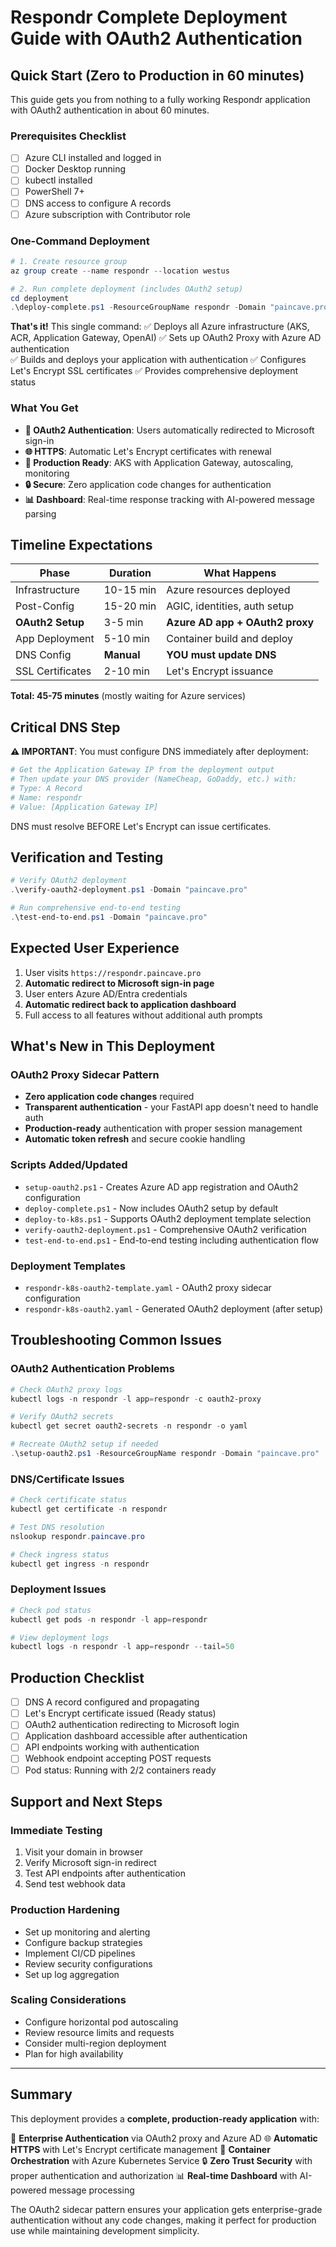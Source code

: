 # Respondr Complete Deployment Guide with OAuth2 Authentication

## Quick Start (Zero to Production in 60 minutes)

This guide gets you from nothing to a fully working Respondr application with OAuth2 authentication in about 60 minutes.

### Prerequisites Checklist

- [ ] Azure CLI installed and logged in
- [ ] Docker Desktop running
- [ ] kubectl installed
- [ ] PowerShell 7+ 
- [ ] DNS access to configure A records
- [ ] Azure subscription with Contributor role

### One-Command Deployment

```powershell
# 1. Create resource group
az group create --name respondr --location westus

# 2. Run complete deployment (includes OAuth2 setup)
cd deployment
.\deploy-complete.ps1 -ResourceGroupName respondr -Domain "paincave.pro"
```

**That's it!** This single command:
✅ Deploys all Azure infrastructure (AKS, ACR, Application Gateway, OpenAI)
✅ Sets up OAuth2 Proxy with Azure AD authentication  
✅ Builds and deploys your application with authentication
✅ Configures Let's Encrypt SSL certificates
✅ Provides comprehensive deployment status

### What You Get

- **🔐 OAuth2 Authentication**: Users automatically redirected to Microsoft sign-in
- **🌐 HTTPS**: Automatic Let's Encrypt certificates with renewal
- **🚀 Production Ready**: AKS with Application Gateway, autoscaling, monitoring
- **🔒 Secure**: Zero application code changes for authentication
- **📊 Dashboard**: Real-time response tracking with AI-powered message parsing

## Timeline Expectations

| Phase | Duration | What Happens |
|-------|----------|--------------|
| Infrastructure | 10-15 min | Azure resources deployed |
| Post-Config | 15-20 min | AGIC, identities, auth setup |
| **OAuth2 Setup** | 3-5 min | **Azure AD app + OAuth2 proxy** |
| App Deployment | 5-10 min | Container build and deploy |
| DNS Config | **Manual** | **YOU must update DNS** |
| SSL Certificates | 2-10 min | Let's Encrypt issuance |

**Total: 45-75 minutes** (mostly waiting for Azure services)

## Critical DNS Step

**⚠️ IMPORTANT**: You must configure DNS immediately after deployment:

```powershell
# Get the Application Gateway IP from the deployment output
# Then update your DNS provider (NameCheap, GoDaddy, etc.) with:
# Type: A Record
# Name: respondr
# Value: [Application Gateway IP]
```

DNS must resolve BEFORE Let's Encrypt can issue certificates.

## Verification and Testing

```powershell
# Verify OAuth2 deployment
.\verify-oauth2-deployment.ps1 -Domain "paincave.pro"

# Run comprehensive end-to-end testing
.\test-end-to-end.ps1 -Domain "paincave.pro"
```

## Expected User Experience

1. User visits `https://respondr.paincave.pro`
2. **Automatic redirect to Microsoft sign-in page**
3. User enters Azure AD/Entra credentials
4. **Automatic redirect back to application dashboard**
5. Full access to all features without additional auth prompts

## What's New in This Deployment

### OAuth2 Proxy Sidecar Pattern
- **Zero application code changes** required
- **Transparent authentication** - your FastAPI app doesn't need to handle auth
- **Production-ready** authentication with proper session management
- **Automatic token refresh** and secure cookie handling

### Scripts Added/Updated
- `setup-oauth2.ps1` - Creates Azure AD app registration and OAuth2 configuration
- `deploy-complete.ps1` - Now includes OAuth2 setup by default
- `deploy-to-k8s.ps1` - Supports OAuth2 deployment template selection
- `verify-oauth2-deployment.ps1` - Comprehensive OAuth2 verification
- `test-end-to-end.ps1` - End-to-end testing including authentication flow

### Deployment Templates
- `respondr-k8s-oauth2-template.yaml` - OAuth2 proxy sidecar configuration
- `respondr-k8s-oauth2.yaml` - Generated OAuth2 deployment (after setup)

## Troubleshooting Common Issues

### OAuth2 Authentication Problems
```powershell
# Check OAuth2 proxy logs
kubectl logs -n respondr -l app=respondr -c oauth2-proxy

# Verify OAuth2 secrets
kubectl get secret oauth2-secrets -n respondr -o yaml

# Recreate OAuth2 setup if needed
.\setup-oauth2.ps1 -ResourceGroupName respondr -Domain "paincave.pro"
```

### DNS/Certificate Issues
```powershell
# Check certificate status
kubectl get certificate -n respondr

# Test DNS resolution
nslookup respondr.paincave.pro

# Check ingress status
kubectl get ingress -n respondr
```

### Deployment Issues
```powershell
# Check pod status
kubectl get pods -n respondr -l app=respondr

# View deployment logs
kubectl logs -n respondr -l app=respondr --tail=50
```

## Production Checklist

- [ ] DNS A record configured and propagating
- [ ] Let's Encrypt certificate issued (Ready status)
- [ ] OAuth2 authentication redirecting to Microsoft login
- [ ] Application dashboard accessible after authentication
- [ ] API endpoints working with authentication
- [ ] Webhook endpoint accepting POST requests
- [ ] Pod status: Running with 2/2 containers ready

## Support and Next Steps

### Immediate Testing
1. Visit your domain in browser
2. Verify Microsoft sign-in redirect
3. Test API endpoints after authentication
4. Send test webhook data

### Production Hardening
- Set up monitoring and alerting
- Configure backup strategies
- Implement CI/CD pipelines
- Review security configurations
- Set up log aggregation

### Scaling Considerations
- Configure horizontal pod autoscaling
- Review resource limits and requests
- Consider multi-region deployment
- Plan for high availability

---

## Summary

This deployment provides a **complete, production-ready application** with:

🔐 **Enterprise Authentication** via OAuth2 proxy and Azure AD
🌐 **Automatic HTTPS** with Let's Encrypt certificate management
🚀 **Container Orchestration** with Azure Kubernetes Service
🔒 **Zero Trust Security** with proper authentication and authorization
📊 **Real-time Dashboard** with AI-powered message processing

The OAuth2 sidecar pattern ensures your application gets enterprise-grade authentication without any code changes, making it perfect for production use while maintaining development simplicity.

